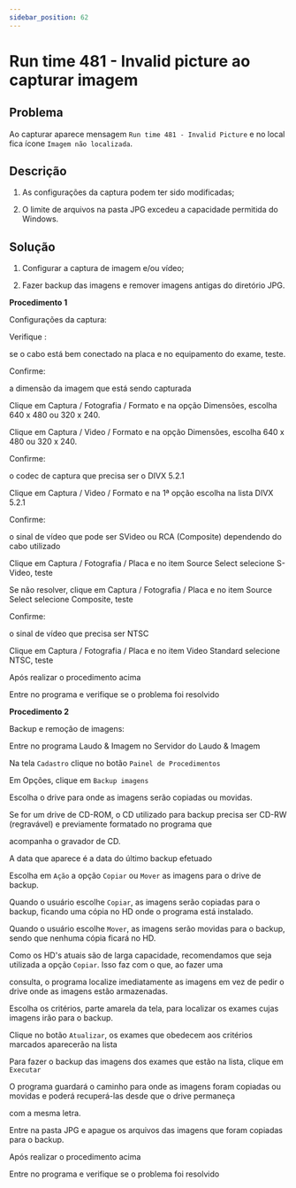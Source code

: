 ```yaml
---
sidebar_position: 62
---
```


# Run time 481 - Invalid picture ao capturar imagem

## Problema

Ao capturar aparece  mensagem `Run time 481 - Invalid Picture` e
no local fica ícone `Imagem não localizada`.

## Descrição

1. As configurações da captura podem ter sido modificadas;

2. O limite de arquivos na pasta JPG excedeu a capacidade permitida
do Windows.

## Solução

1. Configurar a captura de imagem e/ou vídeo;

2. Fazer backup das imagens e remover imagens antigas do diretório
JPG.

**Procedimento 1**

Configurações da captura:

Verifique :

se o cabo está bem conectado na placa e no equipamento do exame,
teste.

Confirme:

a dimensão da imagem que está sendo capturada

Clique em Captura / Fotografia / Formato e na opção Dimensões,
escolha 640 x 480 ou 320 x 240.

Clique em Captura / Video / Formato e na opção Dimensões, escolha
640 x 480 ou 320 x 240.

Confirme:

o codec de captura que precisa ser o DIVX 5.2.1

Clique em Captura / Video / Formato e na 1ª opção escolha na lista
DIVX 5.2.1

Confirme:

o sinal de vídeo que pode ser SVideo ou RCA (Composite) dependendo
do cabo utilizado

Clique em Captura / Fotografia / Placa e no item Source Select
selecione S-Video, teste

Se não resolver, clique em Captura / Fotografia / Placa e no item
Source Select selecione Composite, teste

Confirme:

o sinal de vídeo que precisa ser NTSC

Clique em Captura / Fotografia / Placa e no item Video Standard
selecione NTSC, teste

Após realizar o procedimento acima

Entre no programa e verifique se o problema foi resolvido

**Procedimento 2**

Backup e remoção de imagens:

Entre no programa Laudo & Imagem no Servidor do Laudo & Imagem

Na tela `Cadastro` clique no botão `Painel de Procedimentos`

Em Opções, clique em `Backup imagens`

Escolha o drive para onde as imagens serão copiadas ou movidas.

Se for um drive de CD-ROM, o CD utilizado para backup precisa ser
CD-RW (regravável) e previamente formatado no programa que

acompanha o gravador de CD.

A data que aparece é a data do último backup efetuado

Escolha em `Ação` a opção `Copiar` ou `Mover` as imagens para
o drive de backup.

Quando o usuário escolhe `Copiar`, as imagens serão copiadas para
o backup, ficando uma cópia no HD onde o programa está instalado.

Quando o usuário escolhe `Mover`, as imagens serão movidas para o
backup, sendo que nenhuma cópia ficará no HD.

Como os HD's atuais são de larga capacidade, recomendamos que seja
utilizada a opção `Copiar`. Isso faz com o que, ao fazer uma

consulta, o programa localize imediatamente as imagens em vez de
pedir o drive onde as imagens estão armazenadas.

Escolha os critérios, parte amarela da tela, para localizar os
exames cujas imagens irão para o backup.

Clique no botão `Atualizar`, os exames que obedecem aos critérios
marcados aparecerão na lista

Para fazer o backup das imagens dos exames que estão na lista,
clique em `Executar`

O programa guardará o caminho para onde as imagens foram copiadas ou
movidas e poderá recuperá-las desde que o drive permaneça

com a mesma letra.

Entre na pasta JPG e apague os arquivos das imagens que foram
copiadas para o backup.

Após realizar o procedimento acima

Entre no programa e verifique se o problema foi resolvido